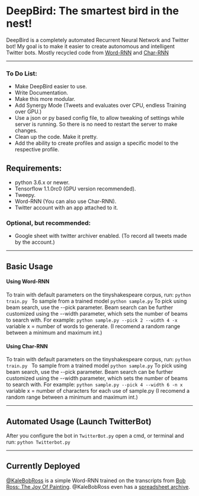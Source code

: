# DeepBird: The smartest bird in the nest!
DeepBird is a completely automated Recurrent Neural Network and Twitter bot! My goal is to make it easier to create autonomous and intelligent Twitter bots. Mostly recycled code from [Word-RNN]($https://github.com/hunkim/word-rnn-tensorflow$) and [Char-RNN]($https://github.com/sherjilozair/char-rnn-tensorflow$)

---
### To Do List:
* Make DeepBird easier to use.
* Write Documentation.
* Make this more modular.
* Add Synergy Mode (Tweets and evaluates over CPU, endless Training over GPU.)
* Use a json or py based config file, to allow tweaking of settings while server is running. So there is no need to restart the server to make changes.
* Clean up the code. Make it pretty.
* Add the ability to create profiles and assign a specific model to the respective profile.

## Requirements:
* python 3.6.x or newer.
* Tensorflow 1.1.0rc0 (GPU version recommended).
* Tweepy.
* Word-RNN (You can also use Char-RNN).
* Twitter account with an app attached to it.

### Optional, but recommended:
* Google sheet with twitter archiver enabled. (To record all tweets made by the account.)

---

## Basic Usage
#### Using Word-RNN
To train with default parameters on the tinyshakespeare corpus, run:
`python train.py `
To sample from a trained model
`python sample.py`
To pick using beam search, use the --pick parameter. Beam search can be further customized using the --width parameter, which sets the number of beams to search with. For example:
`python sample.py --pick 2 --width 4 -x` variable x = number of words to generate. (I recomend a random range between a minimum and maximum int.)
#### Using Char-RNN
To train with default parameters on the tinyshakespeare corpus, run:
`python train.py `
To sample from a trained model
`python sample.py`
To pick using beam search, use the --pick parameter. Beam search can be further customized using the --width parameter, which sets the number of beams to search with. For example:
`python sample.py --pick 4 --width 6 -n x` variable x = number of characters for each use of sample.py (I recomend a random range between a minimum and maximum int.)

---
## Automated Usage (Launch TwitterBot)
After you configure the bot in `TwitterBot.py` open a cmd, or terminal and run:
`python Twitterbot.py`

---
## Currently Deployed
[@KaleBobRoss](https://twitter.com/KaleBobRoss) is a simple Word-RNN trained on the transcripts from [Bob Ross: The Joy Of Painting](https://www.youtube.com/playlist?list=PLAEQD0ULngi67rwmhrkNjMZKvyCReqDV4). @KaleBobRoss even has a [spreadsheet archive](https://goo.gl/L57xiP).